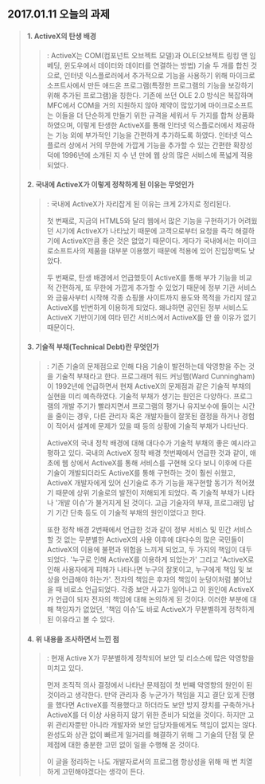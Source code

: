 ﻿## 2017.01.11 오늘의 과제

> #### 1. ActiveX의 탄생 배경
>> : ActiveX는 COM(컴포넌트 오브젝트 모델)과 OLE(오브젝트 링킹 앤 임베딩, 윈도우에서 데이터와 데이터를 연결하는 방법) 기술 두 개를 합친 것으로, 인터넷 익스플로러에서 추가적으로 기능을 사용하기 위해 마이크로소프트사에서 만든 애드온 프로그램(특정한 프로그램의 기능을 보강하기 위해 추가된 프로그램)을 칭한다. 기존에 쓰던 OLE 2.0 방식은 복잡하며 MFC에서 COM을 거의 지원하지 않아 제약이 많았기에 마이크로소프트는 이들을 더 단순하게 만들기 위한 규격을 세워서 두 가지를 합쳐 상품화하였으며, 이렇게 탄생한 ActiveX를 통해 인터넷 익스플로러에서 제공하는 기능 외에 부가적인 기능을 간편하게 추가하도록 하였다. 인터넷 익스플로러 상에서 거의 무한에 가깝게 기능을 추가할 수 있는 간편한 확장성 덕에 1996년에 소개된 지 수 년 만에 웹 상의 많은 서비스에 폭넓게 적용되었다.
>
> #### 2. 국내에 ActiveX가 이렇게 정착하게 된 이유는 무엇인가
>> : 국내에 ActiveX가 자리잡게 된 이유는 크게 2가지로 정리된다.
>> 
>> 첫 번째로, 지금의 HTML5와 달리 웹에서 많은 기능을 구현하기가 어려웠던 시기에 ActiveX가 나타났기 때문에 고객으로부터 요청을 즉각 해결하기에 ActiveX만큼 좋은 것은 없었기 때문이다. 게다가 국내에서는 마이크로소프트사의 제품을 대부분 이용했기 때문에 적용에 있어 진입장벽도 낮았다.
>> 
>> 두 번째로, 탄생 배경에서 언급했듯이 ActiveX를 통해 부가 기능을 비교적 간편하게, 또 무한에 가깝게 추가할 수 있었기 때문에 정부 기관 서비스와 금융사부터 시작해 각종 쇼핑몰 사이트까지 용도와 목적을 가리지 않고 ActiveX를 빈번하게 이용하게 되었다. 왜냐하면 공인된 정부 서비스도 ActiveX 기반이기에 여타 민간 서비스에서 ActiveX를 안 쓸 이유가 없기 때문이다.
>
> #### 3. 기술적 부채(Technical Debt)란 무엇인가
>> : 기존 기술의 문제점으로 인해 다음 기술이 발전하는데 악영향을 주는 것을 기술적 부채라고 한다. 프로그래머 워드 커닝햄(Ward Cunningham)이 1992년에 언급하면서 현재 ActiveX의 문제점과 같은 기술적 부채의 실현을 미리 예측하였다.
>> 기술적 부채가 생기는 원인은 다양하다. 프로그램의 개발 주기가 빨라지면서 프로그램의 평가나 유지보수에 들이는 시간을 줄이는 경우, 다른 관리자 혹은 개발자들이 잘못된 결정을 하거나 경험이 적어서 설계에 문제가 있을 때 등의 상황에 기술적 부채가 나타난다.
>> 
>> ActiveX의 국내 정착 배경에 대해 대다수가 기술적 부채의 좋은 예시라고 평하고 있다. 국내의 ActiveX 정착 배경 첫번째에서 언급한 것과 같이, 애초에 웹 상에서 ActiveX를 통해 서비스를 구현해 오다 보니 이후에 다른 기술이 개발되더라도 ActiveX를 통해 구현하는 것이 훨씬 쉬웠고, ActiveX 개발자에게 있어 신기술로 추가 기능을 재구현할 동기가 적어졌기 때문에 상위 기술로의 발전이 저해되게 되었다. 즉 기술적 부채가 나타나 '개발 이슈'가 불거지게 된 것이다. 고급 기술자의 부재, 프로그래밍 납기 기간 단축 등도 이 기술적 부채의 원인이었다고 한다.
>> 
>> 또한 정착 배경 2번째에서 언급한 것과 같이 정부 서비스 및 민간 서비스 할 것 없는 무분별한 ActiveX의 사용 이후에 대다수의 많은 국민들이 ActiveX의 이용에 불편과 위험을 느끼게 되었고, 두 가지의 책임이 대두되었다. '누구로 인해 ActiveX를 이용하게 되었는가' 그리고 'ActiveX로 인해 사용자에게 피해가 나타나면 누구의 잘못이고, 누구에게 책임 및 보상을 언급해야 하는가'. 전자의 책임은 후자의 책임이 눈덩이처럼 불어났을 때 비로소 언급되었다. 각종 보안 사고가 일어나고 이 원인에 ActiveX가 언급이 되자 전자의 책임에 대해 논의하게 된 것이다. 이러한 부분에 대해 책임자가 없었던, '책임 이슈'도 바로 ActiveX가 무분별하게 정착하게 된 이유라고 볼 수 있다.
>
> #### 4. 위 내용을 조사하면서 느낀 점
>> : 현재 Active X가 무분별하게 정착되어 보안 및 리소스에 많은 악영향을 미치고 있다. 
>> 
>> 먼저 조직적 의사 결정에서 나타난 문제점이 첫 번째 악영향의 원인이 된 것이라고 생각한다. 만약 관리자 중 누군가가 책임을 지고 결단 있게 진행을 했다면 ActiveX를 적용했다고 하더라도 보안 방지 장치를 구축하거나 ActiveX를 더 이상 사용하지 않기 위한 준비가 되었을 것이다. 하지만 고위 관리자뿐만 아니라 개발자와 보안 담당자들에게도 책임이 없지는 않다. 완성도와 상관 없이 빠르게 일거리를 해결하기 위해 그 기술의 단점 및 문제점에 대한 충분한 고민 없이 일을 수행해 온 것이다.
>> 
>> 이 글을 정리하는 나도 개발자로서의 프로그램 항상성을 위해 매 번 치열하게 고민해야겠다는 생각이 든다.